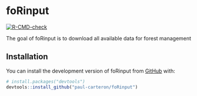 
<!-- README.md is generated from README.Rmd. Please edit that file -->

# foRinput

<!-- badges: start -->

[![R-CMD-check](https://github.com/paul-carteron/foRinput/workflows/R-CMD-check/badge.svg)](https://github.com/paul-carteron/foRinput/actions)
<!-- badges: end -->

The goal of foRinput is to download all available data for forest
management

## Installation

You can install the development version of foRinput from
[GitHub](https://github.com/) with:

``` r
# install.packages("devtools")
devtools::install_github("paul-carteron/foRinput")
```
